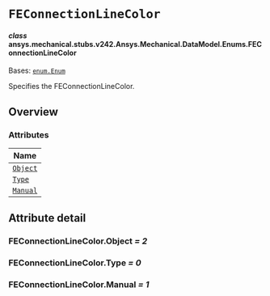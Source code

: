 # `FEConnectionLineColor`



#### *class* ansys.mechanical.stubs.v242.Ansys.Mechanical.DataModel.Enums.FEConnectionLineColor

Bases: [`enum.Enum`](https://docs.python.org/3/library/enum.html#enum.Enum)

Specifies the FEConnectionLineColor.

<!-- !! processed by numpydoc !! -->

<a id="overview"></a>

## Overview

### Attributes

| Name |
| --------------------------------------------- |
| [`Object`](#FEConnectionLineColor.Object) |
| [`Type`](#FEConnectionLineColor.Type) |
| [`Manual`](#FEConnectionLineColor.Manual) |

<a id="attribute-detail"></a>

## Attribute detail

<a id="FEConnectionLineColor.Object"></a>

### FEConnectionLineColor.Object *= 2*

<a id="FEConnectionLineColor.Type"></a>

### FEConnectionLineColor.Type *= 0*

<a id="FEConnectionLineColor.Manual"></a>

### FEConnectionLineColor.Manual *= 1*


